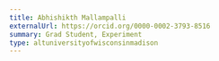 ```yaml
---
title: Abhishikth Mallampalli
externalUrl: https://orcid.org/0000-0002-3793-8516
summary: Grad Student, Experiment
type: altuniversityofwisconsinmadison
---
```


